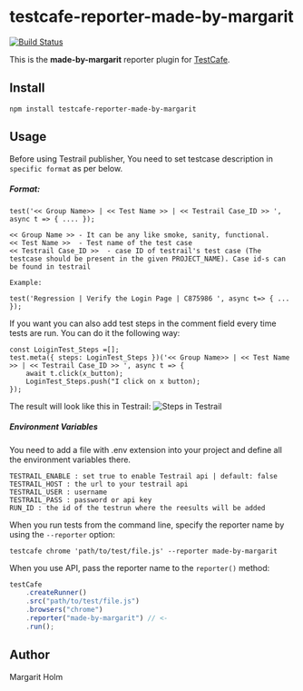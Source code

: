 # testcafe-reporter-made-by-margarit

[![Build Status](https://travis-ci.org/margaritluch/testcafe-reporter-made-by-margarit.svg)](https://travis-ci.org/margaritluch/testcafe-reporter-made-by-margarit)

This is the **made-by-margarit** reporter plugin for [TestCafe](http://devexpress.github.io/testcafe).

## Install

```
npm install testcafe-reporter-made-by-margarit
```

## Usage

Before using Testrail publisher, You need to set testcase description in `specific format` as per below.

##### Format:

```
test('<< Group Name>> | << Test Name >> | << Testrail Case_ID >> ', async t => { .... });

<< Group Name >> - It can be any like smoke, sanity, functional.
<< Test Name >>  - Test name of the test case
<< Testrail Case_ID >>  - case ID of testrail's test case (The testcase should be present in the given PROJECT_NAME). Case id-s can be found in testrail

Example:

test('Regression | Verify the Login Page | C875986 ', async t=> { ... });
```

If you want you can also add test steps in the comment field every time tests are run. You can do it the following way:

```
const LoiginTest_Steps =[];
test.meta({ steps: LoginTest_Steps })('<< Group Name>> | << Test Name >> | << Testrail Case_ID >> ', async t => {
    await t.click(x_button);
    LoginTest_Steps.push("I click on x button);
});
```

The result will look like this in Testrail:
![Steps in Testrail](/media/reporter_steps.png)

##### Environment Variables

You need to add a file with .env extension into your project and define all the environment variables there.

```
TESTRAIL_ENABLE : set true to enable Testrail api | default: false
TESTRAIL_HOST : the url to your testrail api
TESTRAIL_USER : username
TESTRAIL_PASS : password or api key
RUN_ID : the id of the testrun where the reesults will be added
```

When you run tests from the command line, specify the reporter name by using the `--reporter` option:

```
testcafe chrome 'path/to/test/file.js' --reporter made-by-margarit
```

When you use API, pass the reporter name to the `reporter()` method:

```js
testCafe
    .createRunner()
    .src("path/to/test/file.js")
    .browsers("chrome")
    .reporter("made-by-margarit") // <-
    .run();
```

## Author

Margarit Holm
